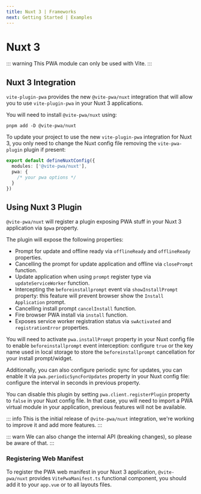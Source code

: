 ```yaml
---
title: Nuxt 3 | Frameworks
next: Getting Started | Examples
---
```


# Nuxt 3

::: warning
This PWA module can only be used with Vite.
:::

## Nuxt 3 Integration

`vite-plugin-pwa` provides the new `@vite-pwa/nuxt` integration that will allow you to use `vite-plugin-pwa` in your Nuxt 3 applications.

You will need to install `@vite-pwa/nuxt` using:

```shell
pnpm add -D @vite-pwa/nuxt
```

To update your project to use the new `vite-plugin-pwa` integration for Nuxt 3, you only need to change the Nuxt config file removing the `vite-pwa-plugin` plugin if present:

```ts
export default defineNuxtConfig({
  modules: ['@vite-pwa/nuxt'],
  pwa: {
    /* your pwa options */
  }
})
```

## Using Nuxt 3 Plugin

`@vite-pwa/nuxt` will register a plugin exposing PWA stuff in your Nuxt 3 application via `$pwa` property.

The plugin will expose the following properties:
- Prompt for update and offline ready via `offlineReady` and `offlineReady` properties.
- Cancelling the prompt for update application and offline via `closePrompt` function.
- Update application when using `prompt` register type via `updateServiceWorker` function.
- Intercepting the `beforeinstallprompt` event via `showInstallPrompt` property: this feature will prevent browser show the `Install Application` prompt.
- Cancelling install prompt `cancelInstall` function.
- Fire browser PWA install via `install` function.
- Exposes service worker registration status via `swActivated` and `registrationError` properties.

You will need to activate `pwa.installPrompt` property in your Nuxt config file to enable `beforeinstallprompt` event interception: configure `true` or the key name used in local storage to store the `beforeinstallprompt` cancellation for your install prompt/widget.

Additionally, you can also configure periodic sync for updates, you can enable it via `pwa.periodicSyncForUpdates` property in your Nuxt config file: configure the interval in seconds in previous property.

You can disable this plugin by setting `pwa.client.registerPlugin` property to `false` in your Nuxt config file. In that case, you will need to import a PWA virtual module in your application, previous features will not be available.

::: info
This is the initial release of `@vite-pwa/nuxt` integration, we're working to improve it and add more features.
:::

::: warn
We can also change the internal API (breaking changes), so please be aware of that.
:::

### Registering Web Manifest

To register the PWA web manifest in your Nuxt 3 application, `@vite-pwa/nuxt` provides `VitePwaManifest.ts` functional component, you should add it to your `app.vue` or to all layouts files.
